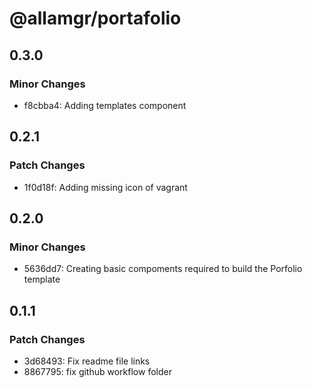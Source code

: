 # @allamgr/portafolio

## 0.3.0

### Minor Changes

- f8cbba4: Adding templates component

## 0.2.1

### Patch Changes

- 1f0d18f: Adding missing icon of vagrant

## 0.2.0

### Minor Changes

- 5636dd7: Creating basic compoments required to build the Porfolio template

## 0.1.1

### Patch Changes

- 3d68493: Fix readme file links
- 8867795: fix github workflow folder
